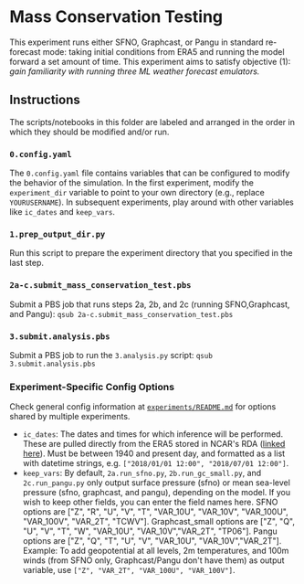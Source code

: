 # Mass Conservation Testing

This experiment runs either SFNO, Graphcast, or Pangu in standard re-forecast mode: taking initial conditions from ERA5 and running the model forward a set amount of time. This experiment aims to satisfy objective (1): *gain familiarity with running three ML weather forecast emulators.*

## Instructions

The scripts/notebooks in this folder are labeled and arranged in the order in which they should be modified and/or run.

### `0.config.yaml`
The `0.config.yaml` file contains variables that can be configured to modify the behavior of the simulation.  In the first experiment, modify the `experiment_dir` variable to point to your own directory (e.g., replace `YOURUSERNAME`).  In subsequent experiments, play around with other variables like `ic_dates` and `keep_vars`.

### `1.prep_output_dir.py`
Run this script to prepare the experiment directory that you specified in the last step.

### `2a-c.submit_mass_conservation_test.pbs`
Submit a PBS job that runs steps 2a, 2b, and 2c (running SFNO,Graphcast, and Pangu): `qsub 2a-c.submit_mass_conservation_test.pbs`

### `3.submit.analysis.pbs`

Submit a PBS job to run the `3.analysis.py` script: `qsub 3.submit.analysis.pbs`

### Experiment-Specific Config Options
Check general config information at [`experiments/README.md`](../README.md) for options shared by multiple experiments. 

- `ic_dates`: The dates and times for which inference will be performed. These are pulled directly from the ERA5 stored in NCAR's RDA ([linked here](https://rda.ucar.edu/datasets/d633000/)). Must be between 1940 and present day, and formatted as a list with datetime strings, e.g. `["2018/01/01 12:00", "2018/07/01 12:00"]`.
- `keep_vars`: By default, `2a.run_sfno.py`, `2b.run_gc_small.py`, and `2c.run_pangu.py` only output surface pressure (sfno) or mean sea-level pressure (sfno, graphcast, and pangu), depending on the model. If you wish to keep other fields, you can enter the field names here. SFNO options are ["Z", "R", "U", "V", "T", "VAR_10U", "VAR_10V", "VAR_100U", "VAR_100V", "VAR_2T", "TCWV"]. Graphcast_small options are ["Z", "Q", "U", "V", "T", "W", "VAR_10U", "VAR_10V","VAR_2T", "TP06"]. Pangu options are ["Z", "Q", "T", "U", "V", "VAR_10U", "VAR_10V","VAR_2T"]. Example: To add geopotential at all levels, 2m temperatures, and 100m winds (from SFNO only, Graphcast/Pangu don't have them) as output variable, use `["Z", "VAR_2T", "VAR_100U", "VAR_100V"]`.
